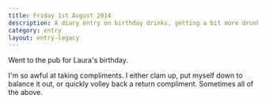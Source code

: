 ```yaml
---
title: Friday 1st August 2014
description: A diary entry on birthday drinks, getting a bit more drunk than intended, and taking compliments
category: entry
layout: entry-legacy
---
```


Went to the pub for Laura's birthday.

I'm so awful at taking compliments. I either clam up, put myself down to balance it out, or quickly volley back a return compliment. Sometimes all of the above.
